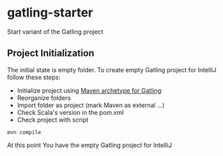 # gatling-starter
Start variant of the Gatling project

## Project Initialization
The initial state is empty folder. To create empty Gatling project for IntelliJ follow these steps:
 - Initialize project using [Maven archetype for Gatling](http://gatling.io/docs/2.2.2/extensions/maven_archetype.html)
 - Reorganize folders
 - Import folder as project (mark Maven as external ...)
 - Check Scala's version in the pom.xml
 - Check project with script
```script bash
mvn compile
```
At this point You have the empty Gatling project for IntelliJ
